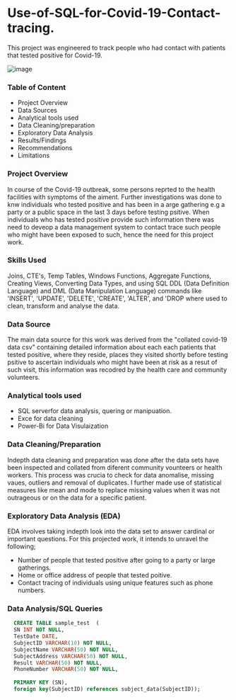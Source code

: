 # Use-of-SQL-for-Covid-19-Contact-tracing.
This project was engineered to track people who had contact with patients that tested positive for Covid-19.

![image](https://github.com/user-attachments/assets/6e6520ad-c56e-478d-8d99-331b40523f17)



### Table of Content
- Project Overview
- Data Sources
- Analytical tools used
- Data Cleaning/preparation
- Exploratory Data Analysis
- Results/Findings
- Recommendations
- Limitations

### Project Overview
In course of the Covid-19 outbreak, some persons reprted to the health facilities with symptoms of the aiment. Further investigations was done to knw individuals who tested positive and has been in a arge gathering e.g a party or a public space in the last 3 days before testing psitive. When individuals who has tested positive provide such information there was need to deveop a data management system to contact trace such people who might have been exposed to such, hence the need for this project work.

### Skills Used
Joins, CTE's, Temp Tables, Windows Functions, Aggregate Functions, Creating Views, Converting Data Types, and using SQL DDL (Data Definition Language) and DML (Data Manipulation Language) commands like 'INSERT', 'UPDATE', 'DELETE', 'CREATE', 'ALTER', and 'DROP where used to clean, transform and analyse the data.

### Data Source
The main data source for this work was derived from the "collated covid-19 data csv" containing detailed information about each each patients that tested positive, where they reside, places they visited shortly before testing psitive to ascertain individuals who might have been at risk as a resut of such visit, this information was recodred by the health care and community volunteers. 

### Analytical tools used
- SQL serverfor data analysis, quering or manipuation.
- Exce for data cleaning
- Power-Bi for Data Visulaization

### Data Cleaning/Preparation
Indepth data cleaning and preparation was done after the data sets have been inspected and collated from diferent community vounteers or health workers. This process was crucia to check for data anomalise, missing vaues, outliers and removal of duplicates. I further made use of statistical measures like mean and mode to replace missing values when it was not outrageous or on the data for a specific patient. 
 
### Exploratory Data Analysis (EDA)

EDA involves taking indepth look into the data set to answer cardinal or important questions. For this projected work, it intends to unravel the following;
- Number of people that tested positive after going to a party or large gatherings.
- Home or office address of people that tested poitive.
- Contact tracing of individuals using unique features such as phone numbers.

### Data Analysis/SQL Queries 

```sql
  CREATE TABLE sample_test  (
  SN INT NOT NULL,
  TestDate DATE,
  SubjectID VARCHAR(10) NOT NULL,
  SubjectName VARCHAR(50) NOT NULL,
  SubjectAddress VARCHAR(50) NOT NULL,
  Result VARCHAR(50) NOT NULL,
  PhoneNumber VARCHAR(50) NOT NULL,
  
  PRIMARY KEY (SN),
  foreign key(SubjectID) references subject_data(SubjectID));
```

